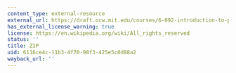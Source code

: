 ```yaml
---
content_type: external-resource
external_url: https://draft.ocw.mit.edu/courses/6-092-introduction-to-programming-in-java-january-iap-2010/resources/assn06/
has_external_license_warning: true
license: https://en.wikipedia.org/wiki/All_rights_reserved
status: ''
title: ZIP
uid: 6116ce4c-11b3-4f70-98f3-425e5c0d88a2
wayback_url: ''
---
```

